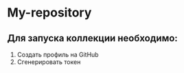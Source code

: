 # My-repository
## Для запуска коллекции необходимо:
1. Создать профиль на GitHub
2. Сгенерировать токен 
